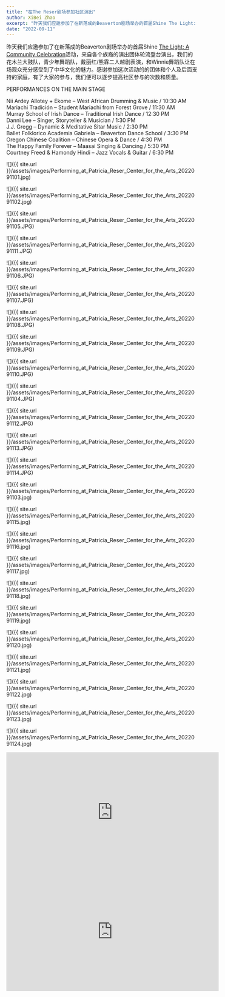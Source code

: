 ```yaml
---
title: "在The Reser剧场参加社区演出"
author: XiBei Zhao
excerpt: "昨天我们应邀参加了在新落成的Beaverton剧场举办的首届Shine The Light: A Community Celebration活动，来自各个族裔的演出团体轮流登台演出，我们的花木兰大鼓队，青少年舞蹈队，戴丽红/熊霖二人越剧表演，和Winnie舞蹈队让在场观众充分感受到了中华文化的魅力。感谢参加这次活动的的团体和个人及后面支持的家庭，有了大家的参与，我们便可以逐步提高社区参与的次数和质量。"
date: "2022-09-11"
---
```


昨天我们应邀参加了在新落成的Beaverton剧场举办的首届Shine [The Light: A Community Celebration](https://thereser.org/event/shine-the-light-a-community-celebration-2/)活动，来自各个族裔的演出团体轮流登台演出，我们的花木兰大鼓队，青少年舞蹈队，戴丽红/熊霖二人越剧表演，和Winnie舞蹈队让在场观众充分感受到了中华文化的魅力。感谢参加这次活动的的团体和个人及后面支持的家庭，有了大家的参与，我们便可以逐步提高社区参与的次数和质量。

PERFORMANCES ON THE MAIN STAGE

Nii Ardey Allotey + Ekome – West African Drumming & Music / 10:30 AM  
Mariachi Tradición – Student Mariachi from Forest Grove / 11:30 AM  
Murray School of Irish Dance – Traditional Irish Dance / 12:30 PM  
Danni Lee – Singer, Storyteller & Musician / 1:30 PM  
J.J. Gregg – Dynamic & Meditative Sitar Music / 2:30 PM  
Ballet Folklorico Academia Gabriela – Beaverton Dance School / 3:30 PM  
Oregon Chinese Coalition – Chinese Opera & Dance / 4:30 PM  
The Happy Family Forever – Maasai Singing & Dancing / 5:30 PM  
Courtney Freed & Hamondy Hindi – Jazz Vocals & Guitar / 6:30 PM  

![]({{ site.url }}/assets/images/Performing_at_Patricia_Reser_Center_for_the_Arts_2022091101.jpg)

![]({{ site.url }}/assets/images/Performing_at_Patricia_Reser_Center_for_the_Arts_2022091102.jpg)

![]({{ site.url }}/assets/images/Performing_at_Patricia_Reser_Center_for_the_Arts_2022091105.JPG)

![]({{ site.url }}/assets/images/Performing_at_Patricia_Reser_Center_for_the_Arts_2022091111.JPG)

![]({{ site.url }}/assets/images/Performing_at_Patricia_Reser_Center_for_the_Arts_2022091106.JPG)

![]({{ site.url }}/assets/images/Performing_at_Patricia_Reser_Center_for_the_Arts_2022091107.JPG)

![]({{ site.url }}/assets/images/Performing_at_Patricia_Reser_Center_for_the_Arts_2022091108.JPG)

![]({{ site.url }}/assets/images/Performing_at_Patricia_Reser_Center_for_the_Arts_2022091109.JPG)

![]({{ site.url }}/assets/images/Performing_at_Patricia_Reser_Center_for_the_Arts_2022091110.JPG)

![]({{ site.url }}/assets/images/Performing_at_Patricia_Reser_Center_for_the_Arts_2022091104.JPG)

![]({{ site.url }}/assets/images/Performing_at_Patricia_Reser_Center_for_the_Arts_2022091112.JPG)

![]({{ site.url }}/assets/images/Performing_at_Patricia_Reser_Center_for_the_Arts_2022091113.JPG)

![]({{ site.url }}/assets/images/Performing_at_Patricia_Reser_Center_for_the_Arts_2022091114.JPG)

![]({{ site.url }}/assets/images/Performing_at_Patricia_Reser_Center_for_the_Arts_2022091103.jpg)

![]({{ site.url }}/assets/images/Performing_at_Patricia_Reser_Center_for_the_Arts_2022091115.jpg)

![]({{ site.url }}/assets/images/Performing_at_Patricia_Reser_Center_for_the_Arts_2022091116.jpg)

![]({{ site.url }}/assets/images/Performing_at_Patricia_Reser_Center_for_the_Arts_2022091117.jpg)

![]({{ site.url }}/assets/images/Performing_at_Patricia_Reser_Center_for_the_Arts_2022091118.jpg)

![]({{ site.url }}/assets/images/Performing_at_Patricia_Reser_Center_for_the_Arts_2022091119.jpg)

![]({{ site.url }}/assets/images/Performing_at_Patricia_Reser_Center_for_the_Arts_2022091120.jpg)

![]({{ site.url }}/assets/images/Performing_at_Patricia_Reser_Center_for_the_Arts_2022091121.jpg)

![]({{ site.url }}/assets/images/Performing_at_Patricia_Reser_Center_for_the_Arts_2022091122.jpg)

![]({{ site.url }}/assets/images/Performing_at_Patricia_Reser_Center_for_the_Arts_2022091123.jpg)

![]({{ site.url }}/assets/images/Performing_at_Patricia_Reser_Center_for_the_Arts_2022091124.jpg)

<iframe width="560" height="315" src="https://www.youtube.com/embed/WBV4_cZL_dc" title="YouTube video player" frameborder="0" allow="accelerometer; autoplay; clipboard-write; encrypted-media; gyroscope; picture-in-picture" allowfullscreen></iframe>

<iframe width="560" height="315" src="https://www.youtube.com/embed/QvPY9qw8v6E" title="YouTube video player" frameborder="0" allow="accelerometer; autoplay; clipboard-write; encrypted-media; gyroscope; picture-in-picture" allowfullscreen></iframe>
